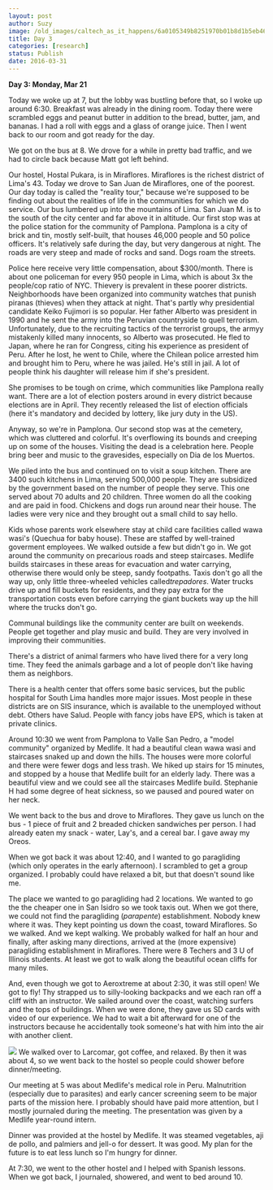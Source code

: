```yaml
---
layout: post
author: Suzy
image: /old_images/caltech_as_it_happens/6a0105349b8251970b01b8d1b5eb46970c.jpg
title: Day 3
categories: [research]
status: Publish
date: 2016-03-31
---
```



**Day 3: Monday, Mar 21**

Today we woke up at 7, but the lobby was bustling before that, so I woke up around 6:30. Breakfast was already in the dining room. Today there were scrambled eggs and peanut butter in addition to the bread, butter, jam, and bananas. I had a roll with eggs and a glass of orange juice. Then I went back to our room and got ready for the day.

We got on the bus at 8. We drove for a while in pretty bad traffic, and we had to circle back because Matt got left behind.

Our hostel, Hostal Pukara, is in Miraflores. Miraflores is the richest district of Lima's 43. Today we drove to San Juan de Miraflores, one of the poorest. Our day today is called the "reality tour," because we're supposed to be finding out about the realities of life in the communities for which we do service. Our bus lumbered up into the mountains of Lima. San Juan M. is to the south of the city center and far above it in altitude. Our first stop was at the police station for the community of Pamplona. Pamplona is a city of brick and tin, mostly self-built, that houses 46,000 people and 50 police officers. It's relatively safe during the day, but very dangerous at night. The roads are very steep and made of rocks and sand. Dogs roam the streets.

Police here receive very little compensation, about $300/month. There is about one policeman for every 950 people in Lima, which is about 3x the people/cop ratio of NYC. Thievery is prevalent in these poorer districts. Neighborhoods have been organized into community watches that punish piranas (thieves) when they attack at night. That's partly why presidential candidate Keiko Fujimori is so popular. Her father Alberto was president in 1990 and he sent the army into the Peruvian countryside to quell terrorism. Unfortunately, due to the recruiting tactics of the terrorist groups, the armyy mistakenly killed many innocents, so Alberto was prosecuted. He fled to Japan, where he ran for Congress, citing his experience as president of Peru. After he lost, he went to Chile, where the Chilean police arrested him and brought him to Peru, where he was jailed. He's still in jail. A lot of people think his daughter will release him if she's president.

She promises to be tough on crime, which communities like Pamplona really want. There are a lot of election posters around in every district because elections are in April. They recently released the list of election officials (here it's mandatory and decided by lottery, like jury duty in the US).

Anyway, so we're in Pamplona. Our second stop was at the cemetery, which was cluttered and colorful. It's overflowing its bounds and creeping up on some of the houses. Visiting the dead is a celebration here. People bring beer and music to the gravesides, especially on Dia de los Muertos.

We piled into the bus and continued on to visit a soup kitchen. There are 3400 such kitchens in Lima, serving 500,000 people. They are subsidized by the government based on the number of people they serve. This one served about 70 adults and 20 children. Three women do all the cooking and are paid in food. Chickens and dogs run around near their house. The ladies were very nice and they brought out a small child to say hello.

Kids whose parents work elsewhere stay at child care facilities called wawa wasi's (Quechua for baby house). These are staffed by well-trained goverment employees. We walked outside a few but didn't go in. We got around the community on precarious roads and steep staircases. Medlife builds staircases in these areas for evacuation and water carrying, otherwise there would only be steep, sandy footpaths. Taxis don't go all the way up, only little three-wheeled vehicles called*trepadores*. Water trucks drive up and fill buckets for residents, and they pay extra for the transportation costs even before carrying the giant buckets way up the hill where the trucks don't go.

Communal buildings like the community center are built on weekends. People get together and play music and build. They are very involved in improving their communities.

There's a district of animal farmers who have lived there for a very long time. They feed the animals garbage and a lot of people don't like having them as neighbors.

There is a health center that offers some basic services, but the public hospital for South Lima handles more major issues. Most people in these districts are on SIS insurance, which is available to the unemployed without debt. Others have Salud. People with fancy jobs have EPS, which is taken at private clinics.

Around 10:30 we went from Pamplona to Valle San Pedro, a "model community" organized by Medlife. It had a beautiful clean wawa wasi and staircases snaked up and down the hills. The houses were more colorful and there were fewer dogs and less trash. We hiked up stairs for 15 minutes, and stopped by a house that Medlife built for an elderly lady. There was a beautiful view and we could see all the staircases Medlife build. Stephanie H had some degree of heat sickness, so we paused and poured water on her neck.

We went back to the bus and drove to Miraflores. They gave us lunch on the bus - 1 piece of fruit and 2 breaded chicken sandwiches per person. I had already eaten my snack - water, Lay's, and a cereal bar. I gave away my Oreos.

When we got back it was about 12:40, and I wanted to go paragliding (which only operates in the early afternoon). I scrambled to get a group organized. I probably could have relaxed a bit, but that doesn't sound like me.

The place we wanted to go paragliding had 2 locations. We wanted to go the the cheaper one in San Isidro so we took taxis out. When we got there, we could not find the paragliding (*parapente*) establishment. Nobody knew where it was. They kept pointing us down the coast, toward Miraflores. So we walked. And we kept walking. We probably walked for half an hour and finally, after asking many directions, arrived at the (more expensive) paragliding establishment in Miraflores. There were 8 Techers and 3 U of Illinois students. At least we got to walk along the beautiful ocean cliffs for many miles.

And, even though we got to Aeroxtreme at about 2:30, it was still open! We got to fly! Thy strapped us to silly-looking backpacks and we each ran off a cliff with an instructor. We sailed around over the coast, watching surfers and the tops of buildings. When we were done, they gave us SD cards with video of our experience. We had to wait a bit afterward for one of the instructors because he accidentally took someone's hat with him into the air with another client.


![](/old_images/caltech_as_it_happens/6a0105349b8251970b01b7c82b77eb970b.png)
We walked over to Larcomar, got coffee, and relaxed. By then it was about 4, so we went back to the hostel so people could shower before dinner/meeting.

Our meeting at 5 was about Medlife's medical role in Peru. Malnutrition (especially due to parasites) and early cancer screening seem to be major parts of the mission here. I probably should have paid more attention, but I mostly journaled during the meeting. The presentation was given by a Medlife year-round intern.

Dinner was provided at the hostel by Medlife. It was steamed vegetables, aji de pollo, and palmiers and jell-o for dessert. It was good. My plan for the future is to eat less lunch so I'm hungry for dinner.

At 7:30, we went to the other hostel and I helped with Spanish lessons. When we got back, I journaled, showered, and went to bed around 10.

